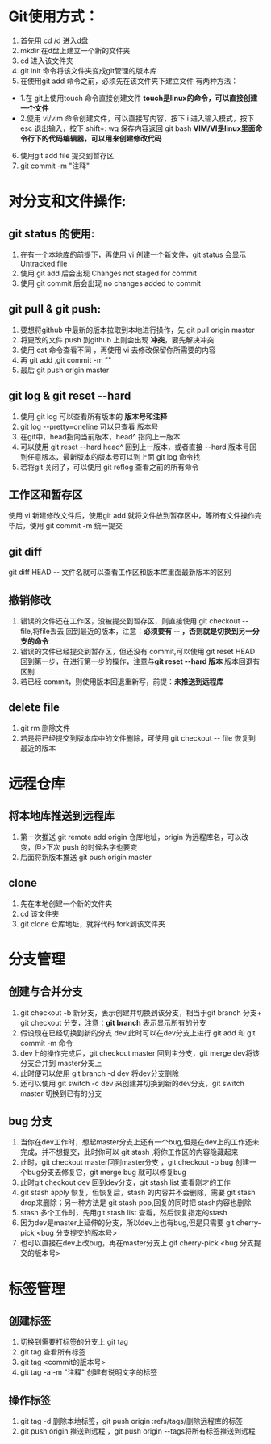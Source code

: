 
 # Git使用方式：
 1. 首先用 cd /d 进入d盘
 2. mkdir <file> 在d盘上建立一个新的文件夹
 3. cd <file> 进入该文件夹
 4. git init 命令将该文件夹变成git管理的版本库
 5. 在使用git add 命令之前，必须先在该文件夹下建立文件
 有两种方法：
 - 1.在 git上使用touch 命令直接创建文件 **touch是linux的命令，可以直接创建一个文件**
 - 2.使用 vi/vim 命令创建文件，可以直接写内容，按下 i 进入输入模式，按下 esc 退出输入，按下 shift+: wq 保存内容返回 git bash **VIM/VI是linux里面命令行下的代码编辑器，可以用来创建修改代码**
 6. 使用git add file 提交到暂存区
 7. git commit -m "注释"

 # 对分支和文件操作:

  ## git status 的使用:
  1. 在有一个本地库的前提下，再使用 vi 创建一个新文件，git status 会显示Untracked file
  2. 使用 git add 后会出现 Changes not staged for commit
  3. 使用 git commit 后会出现 no changes added to commit

  ## git pull & git push:
  1. 要想将github 中最新的版本拉取到本地进行操作，先 git pull origin master
  2. 将更改的文件 push 到github 上则会出现 **冲突**，要先解决冲突
  3. 使用 cat 命令查看不同 ，再使用 vi 去修改保留你所需要的内容
  4. 再 git add ,git commit -m ""
  5. 最后 git push origin master

  ## git log & git reset --hard 
  1. 使用 git log 可以查看所有版本的 **版本号和注释**
  2. git log --pretty=oneline 可以只查看 版本号
  3. 在git中，head指向当前版本，head^ 指向上一版本
  4. 可以使用 git reset --hard head^ 回到上一版本，或者直接 --hard 版本号回到任意版本，最新版本的版本号可以到上面 git log 命令找
  5. 若将git 关闭了，可以使用 git reflog 查看之前的所有命令

  ## 工作区和暂存区
   使用 vi 新建修改文件后，使用git add 就将文件放到暂存区中，等所有文件操作完毕后，使用 git commit -m 统一提交

  ## git diff
   git diff HEAD -- 文件名就可以查看工作区和版本库里面最新版本的区别

  ## 撤销修改
  1. 错误的文件还在工作区，没被提交到暂存区，则直接使用 git checkout -- file,将file丢去,回到最近的版本，注意：**必须要有 -- ，否则就是切换到另一分支的命令**
  2. 错误的文件已经提交到暂存区，但还没有 commit,可以使用 git reset HEAD <file>回到第一步，在进行第一步的操作，注意与**git reset --hard 版本** 版本回退有区别
  3. 若已经 commit，则使用版本回退重新写，前提：**未推送到远程库**

  ## delete file
  1. git rm <file>删除文件
  2. 若是将已经提交到版本库中的文件删除，可使用 git checkout -- file 恢复到最近的版本

 # 远程仓库
  ## 将本地库推送到远程库
  1. 第一次推送 git remote add origin 仓库地址，origin 为远程库名，可以改变，但>下次 push 的时候名字也要变
  2. 后面将新版本推送 git push origin master

  ## clone
  1. 先在本地创建一个新的文件夹
  2. cd 该文件夹
  3. git clone 仓库地址，就将代码 fork到该文件夹
 # 分支管理
  ## 创建与合并分支
  1. git checkout -b 新分支，表示创建并切换到该分支，相当于git branch 分支+ git checkout 分支，注意：**git branch** 表示显示所有的分支
  2. 假设现在已经切换到新的分支 dev,此时可以在dev分支上进行 git add 和 git commit -m 命令
  3. dev上的操作完成后，git checkout master 回到主分支，git merge dev将该分支合并到 master分支上
  4. 此时便可以使用 git branch -d dev 将dev分支删除
  5. 还可以使用 git switch -c dev 来创建并切换到新的dev分支，git switch master 切换到已有的分支
  ## bug 分支
  1. 当你在dev工作时，想起master分支上还有一个bug,但是在dev上的工作还未完成，并不想提交，此时你可以 git stash ,将你工作区的内容隐藏起来
  2. 此时，git checkout master回到master分支 ，git checkout -b bug 创建一个bug分支去修复它，git merge bug 就可以修复bug
  3. 此时git checkout dev 回到dev分支，git stash list 查看刚才的工作
  4. git stash apply 恢复，但恢复后，stash 的内容并不会删除，需要 git stash drop来删除；另一种方法是 git stash pop,回复的同时把 stash内容也删除
  5. stash 多个工作时，先用git stash list 查看，然后恢复指定的stash
  6. 因为dev是master上延伸的分支，所以dev上也有bug,但是只需要 git cherry-pick <bug 分支提交的版本号>
  7. 也可以直接在dev上改bug，再在master分支上  git cherry-pick <bug 分支提交的版本号>
 # 标签管理
  ## 创建标签
  1. 切换到需要打标签的分支上 git tag <name>
  2. git tag 查看所有标签
  3. git tag <commit的版本号>
  4. git tag -a <name> -m "注释" 创建有说明文字的标签
  ## 操作标签
  1. git tag -d <name> 删除本地标签，git push origin :refs/tags/<tagname>删除远程库的标签
  2. git push origin <tagname> 推送到远程 ，git push origin --tags将所有标签推送到远程
